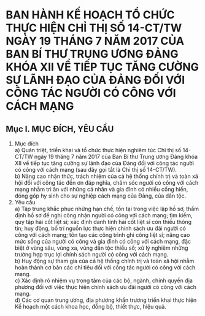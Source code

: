 # BAN HÀNH KẾ HOẠCH TỔ CHỨC THỰC HIỆN CHỈ THỊ SỐ 14-CT/TW NGÀY 19 THÁNG 7 NĂM 2017 CỦA BAN BÍ THƯ TRUNG ƯƠNG ĐẢNG KHÓA XII VỀ TIẾP TỤC TĂNG CƯỜNG SỰ LÃNH ĐẠO CỦA ĐẢNG ĐỐI VỚI CÔNG TÁC NGƯỜI CÓ CÔNG VỚI CÁCH MẠNG

## Mục I. MỤC ĐÍCH, YÊU CẦU  
1. Mục đích  
a) Quán triệt, triển khai và tổ chức thực hiện nghiêm túc Chỉ thị số 14-CT/TW ngày 19 tháng 7 năm 2017 của Ban Bí thư Trung ương Đảng khóa XII về tiếp tục tăng cường sự lãnh đạo của Đảng đối với công tác người có công với cách mạng (sau đây gọi tắt là Chỉ thị số 14-CT/TW).  
b) Nâng cao nhận thức, trách nhiệm của cả hệ thống chính trị và toàn xã hội đối với công tác đền ơn đáp nghĩa, chăm sóc người có công với cách mạng nhằm tri ân với những cá nhân và gia đình có nhiều cống hiến, đóng góp hy sinh cho sự nghiệp cách mạng của Đảng, của dân tộc.  
2. Yêu cầu  
a) Tập trung khắc phục những hạn chế, tồn tại trong việc lập hồ sơ, thẩm định hồ sơ đề nghị công nhận người có công với cách mạng; tìm kiếm, quy tập hài cốt liệt sĩ; xác định danh tính hài cốt liệt sĩ còn thiếu thông tin; huy động, bố trí nguồn lực thực hiện chính sách ưu đãi người có công với cách mạng; tôn tạo các công trình ghi công liệt sĩ; nâng cao mức sống của người có công và gia đình có công với cách mạng, đặc biệt ở vùng sâu, vùng xa, vùng dân tộc thiểu số; xử lý nghiêm những trường hợp trục lợi chính sách người có công với cách mạng.  
b) Huy động sự tham gia của cả hệ thống chính trị và toàn xã hội nhằm hoàn thành cơ bản các chỉ tiêu đối với công tác người có công với cách mạng.  
c) Xác định rõ nhiệm vụ trọng tâm của các bộ, ngành, chính quyền địa phương đối với việc thực hiện chính sách ưu đãi người có công với cách mạng.  
d) Các cơ quan trung ương, địa phương khẩn trương triển khai thực hiện Kế hoạch một cách khoa học, đồng bộ, thiết thực, hiệu quả.
